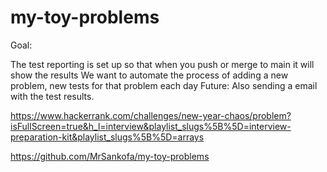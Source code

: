 # my-toy-problems

Goal:

The test reporting is set up so that when you push or merge to main it will show the results
We want to automate the process of adding a new problem, new tests for that problem each day
Future: Also sending a email with the test results.

https://www.hackerrank.com/challenges/new-year-chaos/problem?isFullScreen=true&h_l=interview&playlist_slugs%5B%5D=interview-preparation-kit&playlist_slugs%5B%5D=arrays

https://github.com/MrSankofa/my-toy-problems

